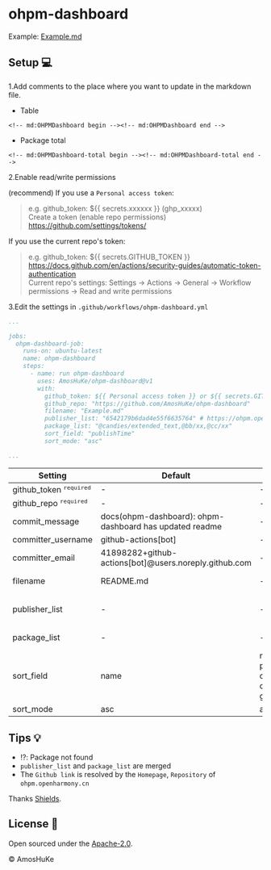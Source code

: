 # ohpm-dashboard

Example: [Example.md](Example.md)

## Setup 💻

1.Add comments to the place where you want to update in the markdown file.

* Table

```
<!-- md:OHPMDashboard begin --><!-- md:OHPMDashboard end -->
```

* Package total

```
<!-- md:OHPMDashboard-total begin --><!-- md:OHPMDashboard-total end -->
```

2.Enable read/write permissions

(recommend) If you use a `Personal access token`:
> e.g. github_token: ${{ secrets.xxxxxx }} (ghp_xxxxx)  
> Create a token (enable repo permissions) https://github.com/settings/tokens/

If you use the current repo's token:
> e.g. github_token: ${{ secrets.GITHUB_TOKEN }}  
> https://docs.github.com/en/actions/security-guides/automatic-token-authentication  
> Current repo's settings: Settings -> Actions -> General -> Workflow permissions -> Read and write permissions 

3.Edit the settings in `.github/workflows/ohpm-dashboard.yml`

```yaml
...

jobs:
  ohpm-dashboard-job:
    runs-on: ubuntu-latest
    name: ohpm-dashboard
    steps:
      - name: run ohpm-dashboard
        uses: AmosHuKe/ohpm-dashboard@v1
        with:
          github_token: ${{ Personal access token }} or ${{ secrets.GITHUB_TOKEN }}
          github_repo: "https://github.com/AmosHuKe/ohpm-dashboard"
          filename: "Example.md"
          publisher_list: "6542179b6dad4e55f6635764" # https://ohpm.openharmony.cn/#/cn/publisher/6542179b6dad4e55f6635764
          package_list: "@candies/extended_text,@bb/xx,@cc/xx"
          sort_field: "publishTime"
          sort_mode: "asc"

...
```

| Setting | Default | Value | Description |  
|---------|---------|-------|-------------|
| github_token <sup>`required`</sup> | - | - | Github Token with repo permissions |
| github_repo <sup>`required`</sup> | - | - | Github repo to be manipulated |
| commit_message | docs(ohpm-dashboard): ohpm-dashboard has updated readme | - | Commit message |
| committer_username | github-actions[bot] | - | Committer username |
| committer_email | 41898282+github-actions[bot]@users.noreply.github.com | - | Committer email |
| filename | README.md | - | Markdown file <br/> e.g. "README.md" "test/test.md" |
| publisher_list | - | - | Publisher ID (`,` split) <br/> https://ohpm.openharmony.cn/#/cn/publisher/6542179b6dad4e55f6635764 <br/> e.g. "6542179b6dad4e55f6635764,xxx,xxx" |
| package_list | - | - | Package name (`,` split) <br/> e.g. "@candies/extended_text,@bb/xx,@cc/xx" |
| sort_field | name | name, publishTime, ohpmLikes, ohpmDownloads, githubStars | Sort field |
| sort_mode | asc | asc, desc | Sort mode |

## Tips 💡

- ⁉️: Package not found
- `publisher_list` and `package_list` are merged
- The `Github link` is resolved by the `Homepage`, `Repository` of `ohpm.openharmony.cn`

Thanks [Shields](https://github.com/badges/shields).

## License 📄

Open sourced under the [Apache-2.0](LICENSE).

© AmosHuKe